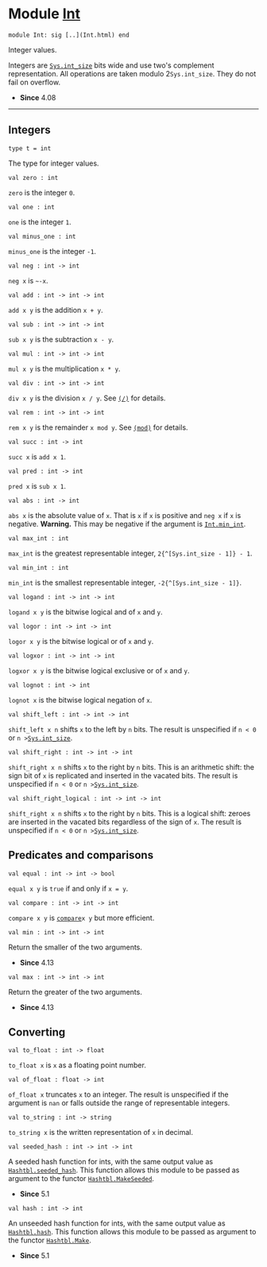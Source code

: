 # Module [Int](type_Int.html)


```
module Int: sig [..](Int.html) end
```


Integer values.


Integers are [`Sys.int_size`](Sys.html#VALint_size) bits wide and use two's complement
 representation. All operations are taken modulo
 2`Sys.int_size`. They do not fail on overflow.



* **Since** 4.08




---

## Integers


```
type t = int 
```


The type for integer values.




```
val zero : int
```


`zero` is the integer `0`.




```
val one : int
```


`one` is the integer `1`.




```
val minus_one : int
```


`minus_one` is the integer `-1`.




```
val neg : int -> int
```


`neg x` is `~-x`.




```
val add : int -> int -> int
```


`add x y` is the addition `x + y`.




```
val sub : int -> int -> int
```


`sub x y` is the subtraction `x - y`.




```
val mul : int -> int -> int
```


`mul x y` is the multiplication `x * y`.




```
val div : int -> int -> int
```


`div x y` is the division `x / y`. See [`(/)`](Stdlib.html#VAL(/)) for details.




```
val rem : int -> int -> int
```


`rem x y` is the remainder `x mod y`. See [`(mod)`](Stdlib.html#VAL(mod)) for details.




```
val succ : int -> int
```


`succ x` is `add x 1`.




```
val pred : int -> int
```


`pred x` is `sub x 1`.




```
val abs : int -> int
```


`abs x` is the absolute value of `x`. That is `x` if `x` is positive
 and `neg x` if `x` is negative. **Warning.** This may be negative if
 the argument is [`Int.min_int`](Int.html#VALmin_int).




```
val max_int : int
```


`max_int` is the greatest representable integer,
 `2{^[Sys.int_size - 1]} - 1`.




```
val min_int : int
```


`min_int` is the smallest representable integer,
 `-2{^[Sys.int_size - 1]}`.




```
val logand : int -> int -> int
```


`logand x y` is the bitwise logical and of `x` and `y`.




```
val logor : int -> int -> int
```


`logor x y` is the bitwise logical or of `x` and `y`.




```
val logxor : int -> int -> int
```


`logxor x y` is the bitwise logical exclusive or of `x` and `y`.




```
val lognot : int -> int
```


`lognot x` is the bitwise logical negation of `x`.




```
val shift_left : int -> int -> int
```


`shift_left x n` shifts `x` to the left by `n` bits. The result
 is unspecified if `n < 0` or `n >`[`Sys.int_size`](Sys.html#VALint_size).




```
val shift_right : int -> int -> int
```


`shift_right x n` shifts `x` to the right by `n` bits. This is an
 arithmetic shift: the sign bit of `x` is replicated and inserted
 in the vacated bits. The result is unspecified if `n < 0` or
 `n >`[`Sys.int_size`](Sys.html#VALint_size).




```
val shift_right_logical : int -> int -> int
```


`shift_right x n` shifts `x` to the right by `n` bits. This is a
 logical shift: zeroes are inserted in the vacated bits regardless
 of the sign of `x`. The result is unspecified if `n < 0` or
 `n >`[`Sys.int_size`](Sys.html#VALint_size).



## Predicates and comparisons


```
val equal : int -> int -> bool
```


`equal x y` is `true` if and only if `x = y`.




```
val compare : int -> int -> int
```


`compare x y` is [`compare`](Stdlib.html#VALcompare)`x y` but more efficient.




```
val min : int -> int -> int
```


Return the smaller of the two arguments.



* **Since** 4.13



```
val max : int -> int -> int
```


Return the greater of the two arguments.



* **Since** 4.13


## Converting


```
val to_float : int -> float
```


`to_float x` is `x` as a floating point number.




```
val of_float : float -> int
```


`of_float x` truncates `x` to an integer. The result is
 unspecified if the argument is `nan` or falls outside the range of
 representable integers.




```
val to_string : int -> string
```


`to_string x` is the written representation of `x` in decimal.




```
val seeded_hash : int -> int -> int
```


A seeded hash function for ints, with the same output value as
 [`Hashtbl.seeded_hash`](Hashtbl.html#VALseeded_hash). This function allows this module to be passed as
 argument to the functor [`Hashtbl.MakeSeeded`](Hashtbl.MakeSeeded.html).



* **Since** 5.1



```
val hash : int -> int
```


An unseeded hash function for ints, with the same output value as
 [`Hashtbl.hash`](Hashtbl.html#VALhash). This function allows this module to be passed as argument
 to the functor [`Hashtbl.Make`](Hashtbl.Make.html).



* **Since** 5.1


